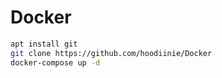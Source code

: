 # Docker

```bash
apt install git
git clone https://github.com/hoodiinie/Docker
docker-compose up -d
```


